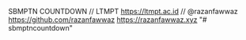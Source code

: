 SBMPTN COUNTDOWN
// LTMPT https://ltmpt.ac.id
// @razanfawwaz https://github.com/razanfawwaz https://razanfawwaz.xyz
"# sbmptncountdown" 
